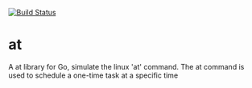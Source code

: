 [![Build Status](https://travis-ci.org/Jamesxql/at.svg?branch=master)](https://travis-ci.org/Jamesxql/at)

# at
A at library for Go, simulate the linux 'at' command. The at command is used to schedule a one-time task at a specific time
